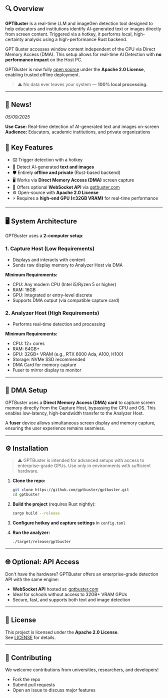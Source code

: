 ## 🔍 Overview

**GPTBuster** is a real-time LLM and imageGen detection tool designed to help educators and institutions identify AI-generated text or images directly from screen content. Triggered via a hotkey, it performs local, high-certainty analysis using a high-performance Rust backend. 

GPT Buster accesses window content independent of the CPU via Direct Memory Access (DMA). This setup allows for real-time AI Detection with **no performance impact** on the Host PC. 

GPTBuster is now fully [open source](https://github.com/gptbuster/gptbuster) under the **Apache 2.0 License**, enabling trusted offline deployment.

> ⚠️ No data ever leaves your system — **100% local processing.**

---


## 📰 News!
_05/09/2025_

**Use Case:** Real-time detection of AI-generated text and images on-screen  
**Audience:** Educators, academic institutions, and private organizations


## 🚀 Key Features

- ⌨️ Trigger detection with a hotkey
- 🧠 Detect AI-generated **text and images**
- 🛡️ Entirely **offline and private** (Rust-based backend)
- 🖥️ Works via **Direct Memory Access (DMA)** screen capture
- 🧩 Offers optional **WebSocket API** via [gptbuster.com](https://gptbuster.com)
- ⚙️ Open-source with **Apache 2.0 License**
- ⚡ Requires a **high-end GPU (≥32GB VRAM)** for real-time performance

---

## 🖥️ System Architecture

GPTBuster uses a **2-computer setup**:

### 1. Capture Host (Low Requirements)

- Displays and interacts with content
- Sends raw display memory to Analyzer Host via DMA

**Minimum Requirements:**
- CPU: Any modern CPU (Intel i5/Ryzen 5 or higher)
- RAM: 16GB
- GPU: Integrated or entry-level discrete
- Supports DMA output (via compatible capture card)

### 2. Analyzer Host (High Requirements)

- Performs real-time detection and processing

**Minimum Requirements:**
- CPU: 12+ cores
- RAM: 64GB+
- GPU: 32GB+ VRAM (e.g., RTX 6000 Ada, A100, H100)
- Storage: NVMe SSD recommended
- DMA Card for memory capture
- Fuser to mirror display to monitor

---

## 🧩 DMA Setup

GPTBuster uses a **Direct Memory Access (DMA) card** to capture screen memory directly from the Capture Host, bypassing the CPU and OS. This enables low-latency, high-bandwidth transfer to the Analyzer Host.

A **fuser** device allows simultaneous screen display and memory capture, ensuring the user experience remains seamless.

---

## ⚙️ Installation

> ⚠️ GPTBuster is intended for advanced setups with access to enterprise-grade GPUs. Use only in environments with sufficient hardware.

1. **Clone the repo:**
   ```bash
   git clone https://github.com/gptbuster/gptbuster.git
   cd gptbuster
   ```

2. **Build the project** (requires Rust nightly):
   ```bash
   cargo build --release
   ```

3. **Configure hotkey and capture settings** in `config.toml`

4. **Run the analyzer:**
   ```bash
   ./target/release/gptbuster
   ```

---

## 🌐 Optional: API Access

Don't have the hardware? GPTBuster offers an enterprise-grade detection API with the same engine:

- **WebSocket API** hosted at: [gptbuster.com](https://gptbuster.com)
- Ideal for schools without access to 32GB+ VRAM GPUs
- Secure, fast, and supports both text and image detection

---

## 📄 License

This project is licensed under the **Apache 2.0 License**.  
See [LICENSE](./LICENSE) for details.

---

## 🤝 Contributing

We welcome contributions from universities, researchers, and developers!

- Fork the repo
- Submit pull requests
- Open an issue to discuss major features
